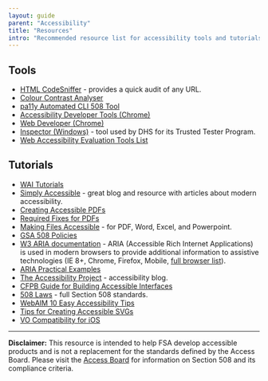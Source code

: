 ```yaml
---
layout: guide
parent: "Accessibility"
title: "Resources"
intro: "Recommended resource list for accessibility tools and tutorials."
---
```


## Tools

* [HTML CodeSniffer](http://squizlabs.github.io/HTML_CodeSniffer/) - provides a quick audit of any URL.
* [Colour Contrast Analyser](http://www.paciellogroup.com/resources/contrastanalyser)
* [pa11y Automated CLI 508 Tool](http://pa11y.org/)
* [Accessibility Developer Tools (Chrome)](https://chrome.google.com/webstore/detail/accessibility-developer-t/fpkknkljclfencbdbgkenhalefipecmb?hl=en)
* [Web Developer (Chrome)](https://chrome.google.com/webstore/detail/web-developer/bfbameneiokkgbdmiekhjnmfkcnldhhm?hl=en-US)
* [Inspector (Windows)](https://msdn.microsoft.com/en-us/library/windows/desktop/dd318521%28v=vs.85%29.aspx) - tool used by DHS for its Trusted Tester Program.
* [Web Accessibility Evaluation Tools List](https://www.w3.org/WAI/ER/tools)

## Tutorials

* [WAI Tutorials](http://www.w3.org/WAI/tutorials)
* [Simply Accessible](http://simplyaccessible.com/archives) - great blog and resource with articles about modern accessibility.
* [Creating Accessible PDFs](http://www.section508.va.gov/support/tutorials/pdf/index.asp)
* [Required Fixes for PDFs](http://www.hhs.gov/web/section-508/making-files-accessible/pdf-required/index.html)
* [Making Files Accessible](http://www.hhs.gov/web/section-508/making-files-accessible/index.html) - for PDF, Word, Excel, and Powerpoint.
* [GSA 508 Policies](http://www.gsa.gov/portal/content/105254)
* [W3 ARIA documentation](http://www.w3.org/html/wg/drafts/html/master/dom.html#wai-aria) - ARIA (Accessible Rich Internet Applications) is used in modern browsers to provide additional information to assistive technologies (IE 8+, Chrome, Firefox, Mobile, [full browser list](http://caniuse.com/#feat=wai-aria)).
* [ARIA Practical Examples](http://heydonworks.com/practical_aria_examples/)
* [The Accessibility Project](http://a11yproject.com/) - accessibility blog.
* [CFPB Guide for Building Accessible Interfaces](http://cfpb.github.io/design-manual/guides/accessible-interfaces.html)
* [508 Laws](http://www.access-board.gov/guidelines-and-standards/communications-and-it/about-the-section-508-standards/section-508-standards) - full Section 508 standards.
* [WebAIM 10 Easy Accessibility Tips](http://webaim.org/blog/10-easy-accessibility-tips/)
* [Tips for Creating Accessible SVGs](http://www.sitepoint.com/tips-accessible-svg/)
* [VO Compatibility for iOS](http://pauljadam.com/demos/voiceover-ios-html-aria-support.html)

----

**Disclaimer:** This resource is intended to help FSA develop accessible products and is not a replacement for the standards defined by the Access Board. Please visit the [Access Board](http://www.access-board.gov/guidelines-and-standards/communications-and-it/about-the-section-508-standards/section-508-standards) for information on Section 508 and its compliance criteria.
